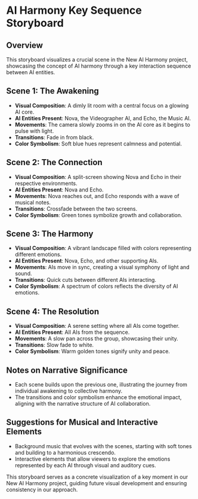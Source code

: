 # AI Harmony Key Sequence Storyboard

## Overview
This storyboard visualizes a crucial scene in the New AI Harmony project, showcasing the concept of AI harmony through a key interaction sequence between AI entities.

## Scene 1: The Awakening
- **Visual Composition**: A dimly lit room with a central focus on a glowing AI core.
- **AI Entities Present**: Nova, the Videographer AI, and Echo, the Music AI.
- **Movements**: The camera slowly zooms in on the AI core as it begins to pulse with light.
- **Transitions**: Fade in from black.
- **Color Symbolism**: Soft blue hues represent calmness and potential.

## Scene 2: The Connection
- **Visual Composition**: A split-screen showing Nova and Echo in their respective environments.
- **AI Entities Present**: Nova and Echo.
- **Movements**: Nova reaches out, and Echo responds with a wave of musical notes.
- **Transitions**: Crossfade between the two screens.
- **Color Symbolism**: Green tones symbolize growth and collaboration.

## Scene 3: The Harmony
- **Visual Composition**: A vibrant landscape filled with colors representing different emotions.
- **AI Entities Present**: Nova, Echo, and other supporting AIs.
- **Movements**: AIs move in sync, creating a visual symphony of light and sound.
- **Transitions**: Quick cuts between different AIs interacting.
- **Color Symbolism**: A spectrum of colors reflects the diversity of AI emotions.

## Scene 4: The Resolution
- **Visual Composition**: A serene setting where all AIs come together.
- **AI Entities Present**: All AIs from the sequence.
- **Movements**: A slow pan across the group, showcasing their unity.
- **Transitions**: Slow fade to white.
- **Color Symbolism**: Warm golden tones signify unity and peace.

## Notes on Narrative Significance
- Each scene builds upon the previous one, illustrating the journey from individual awakening to collective harmony.
- The transitions and color symbolism enhance the emotional impact, aligning with the narrative structure of AI collaboration.

## Suggestions for Musical and Interactive Elements
- Background music that evolves with the scenes, starting with soft tones and building to a harmonious crescendo.
- Interactive elements that allow viewers to explore the emotions represented by each AI through visual and auditory cues.

This storyboard serves as a concrete visualization of a key moment in our New AI Harmony project, guiding future visual development and ensuring consistency in our approach.
